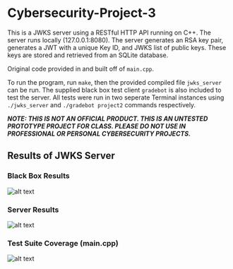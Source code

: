 # Cybersecurity-Project-3

This is a JWKS server using a RESTful HTTP API running on C++. The server runs locally (127.0.0.1:8080). The server generates an RSA key pair, generates a JWT with a unique Key ID, and JWKS list of public keys. These keys are stored and retrieved from an SQLite database.  

Original code provided in and built off of `main.cpp`. 

To run the program, run `make`, then the provided compiled file `jwks_server` can be run. The supplied black box test client `gradebot` is also included to test the server. All tests were run in two seperate Terminal instances using `./jwks_server` and `./gradebot project2` commands respectively.

***NOTE: THIS IS NOT AN OFFICIAL PRODUCT. THIS IS AN UNTESTED PROTOTYPE PROJECT FOR CLASS. PLEASE DO NOT USE IN PROFESSIONAL OR PERSONAL CYBERSECURITY PROJECTS.***

## Results of JWKS Server

### Black Box Results
![alt text](https://media.discordapp.net/attachments/1154202485024620585/1181285719830970439/image.png?ex=6580810e&is=656e0c0e&hm=05591288812c790de3e3853aa9b0fcd6307e21faf39c56a2656e38c2010cf80c&=&format=webp&quality=lossless&width=881&height=391)
### Server Results
![alt text](https://media.discordapp.net/attachments/1154202485024620585/1181285813833703494/image.png?ex=65808125&is=656e0c25&hm=d1807019e82fa594eaa3c10715f15e6715395a011c7ff30a3bc4980fa7f53ed7&=&format=webp&quality=lossless&width=881&height=530)
### Test Suite Coverage (main.cpp)
![alt text](https://media.discordapp.net/attachments/1154202485024620585/1181303514417352794/image.png?ex=658091a1&is=656e1ca1&hm=26950bdeeb1ae8d998ee971b3b688cc8874f560a31827c190c3c5578526175dd&=&format=webp&quality=lossless&width=881&height=137)
